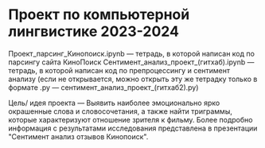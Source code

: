 # Проект по компьютерной лингвистике 2023-2024
Проект_парсинг_Кинопоиск.ipynb — тетрадь, в которой написан код по парсингу сайта КиноПоиск
Сентимент_анализ_проект_(гитхаб).ipynb — тетрадь, в которой написан код по препроцессингу и сентимент анализу (если не открывается, можно открыть эту же тетрадку только в формате .py — сентимент_анализ_проект_(гитхаб2).py)

Цель/ идея проекта — Выявить наиболее эмоционально ярко окрашенные слова и словосочетания, а также найти триграммы, которые характеризуют отношение зрителя к фильму.
Более подробно информация с результатами исследования представлена в презентации "Сентимент анализ отзывов Кинопоиск".
